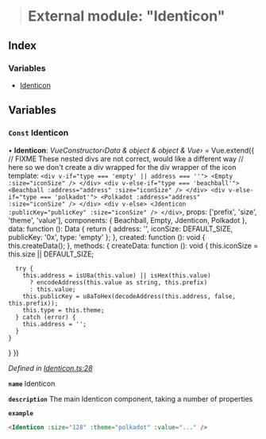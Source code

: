 > # External module: "Identicon"

## Index

### Variables

* [Identicon](_identicon_.md#const-identicon)

## Variables

### `Const` Identicon

• **Identicon**: *VueConstructor‹Data & object & object & Vue›* =  Vue.extend({
  // FIXME These nested divs are not correct, would like a different way
  // here so we don't create a div wrapped for the div wrapper of the icon
  template: `
    <div v-if="type === 'empty' || address === ''">
      <Empty :size="iconSize" />
    </div>
    <div v-else-if="type === 'beachball'">
      <Beachball :address="address" :size="iconSize" />
    </div>
    <div v-else-if="type === 'polkadot'">
      <Polkadot :address="address" :size="iconSize" />
    </div>
    <div v-else>
      <Jdenticon :publicKey="publicKey" :size="iconSize" />
    </div>
  `,
  props: ['prefix', 'size', 'theme', 'value'],
  components: {
    Beachball,
    Empty,
    Jdenticon,
    Polkadot
  },
  data: function (): Data {
    return {
      address: '',
      iconSize: DEFAULT_SIZE,
      publicKey: '0x',
      type: 'empty'
    };
  },
  created: function (): void {
    this.createData();
  },
  methods: {
    createData: function (): void {
      this.iconSize = this.size || DEFAULT_SIZE;

      try {
        this.address = isU8a(this.value) || isHex(this.value)
          ? encodeAddress(this.value as string, this.prefix)
          : this.value;
        this.publicKey = u8aToHex(decodeAddress(this.address, false, this.prefix));
        this.type = this.theme;
      } catch (error) {
        this.address = '';
      }
    }
  }
})

*Defined in [Identicon.ts:28](https://github.com/polkadot-js/ui/blob/eb4035e/packages/vue-identicon/src/Identicon.ts#L28)*

**`name`** Identicon

**`description`** The main Identicon component, taking a number of properties

**`example`** 
```html
<Identicon :size="128" :theme="polkadot" :value="..." />
```